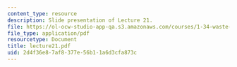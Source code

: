 ```yaml
---
content_type: resource
description: Slide presentation of Lecture 21.
file: https://ol-ocw-studio-app-qa.s3.amazonaws.com/courses/1-34-waste-containment-and-remediation-technology-spring-2004/2d4f36e87af8377e56b11a6d3cfa873c_lecture21.pdf
file_type: application/pdf
resourcetype: Document
title: lecture21.pdf
uid: 2d4f36e8-7af8-377e-56b1-1a6d3cfa873c
---
```


